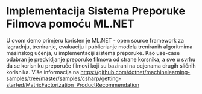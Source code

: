 ﻿# Implementacija Sistema Preporuke Filmova pomoću ML.NET

U ovom demo primjeru koristen je ML.NET - open source framework za izgradnju, treniranje, evaluaciju i publicrianje modela treniranih algoritmima masinskog učenja, u implementaciji sistema preporuke. Kao use-case odabran je predvidjanje preporuke filmova od strane korsnika, a sve u svrhu da se korisniku preporuče filmovi koji su bazirani na ocjenama drugih sličnih korisnika.
Više informacija na https://github.com/dotnet/machinelearning-samples/tree/master/samples/csharp/getting-started/MatrixFactorization_ProductRecommendation